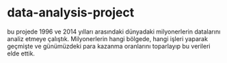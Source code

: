 # data-analysis-project

bu projede 1996 ve 2014 yılları arasındaki dünyadaki milyonerlerin datalarını analiz etmeye çalıştık. Milyonerlerin hangi bölgede, hangi işleri yaparak geçmişte ve günümüzdeki para kazanma oranlarını toparlayıp bu verileri elde ettik.